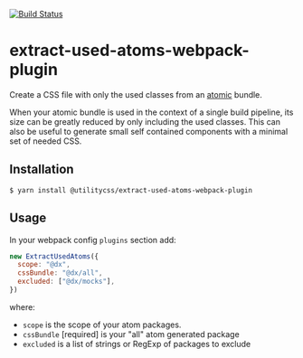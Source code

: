 [![Build Status](https://travis-ci.com/utilitycss/extract-used-atoms-webpack-plugin.svg?branch=master)](https://travis-ci.com/utilitycss/atomic)

# extract-used-atoms-webpack-plugin
Create a CSS file with only the used classes from an
[atomic](https://github.com/utilitycss/atomic) bundle.

When your atomic bundle is used in the context of a single build pipeline, its
size can be greatly reduced by only including the used classes. This can also
be useful to generate small self contained components with a minimal set of
needed CSS.

## Installation
```
$ yarn install @utilitycss/extract-used-atoms-webpack-plugin
```

## Usage
In your webpack config `plugins` section add:

```js
new ExtractUsedAtoms({
  scope: "@dx",
  cssBundle: "@dx/all",
  excluded: ["@dx/mocks"],
})
```

where:
- `scope` is the scope of your atom packages.
- `cssBundle` [required] is your "all" atom generated package
- `excluded` is a list of strings or RegExp of packages to exclude
